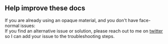 ## Help improve these docs

If you are already using an opaque material, and you don't have face-normal issues:  
If you find an alternative issue or solution, please reach out to me on [twitter](https://twitter.com/vertxxyz) so I can add your issue to the troubleshooting steps.